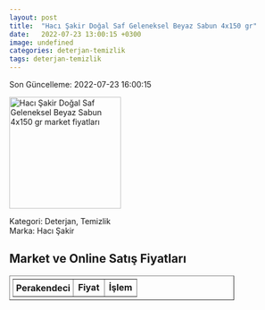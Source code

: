 ```yaml
---
layout: post
title:  "Hacı Şakir Doğal Saf Geleneksel Beyaz Sabun 4x150 gr"
date:   2022-07-23 13:00:15 +0300
image: undefined
categories: deterjan-temizlik
tags: deterjan-temizlik
---
```


Son Güncelleme: 2022-07-23 16:00:15

<img src="undefined" width="200" alt="Hacı Şakir Doğal Saf Geleneksel Beyaz Sabun 4x150 gr market fiyatları" />

Kategori: Deterjan, Temizlik
<br />
Marka: Hacı Şakir

<h2>Market ve Online Satış Fiyatları</h2>

<table border="1" style="padding: 5px;width:80%;">
  <tr>
    <td style="padding: 5px;"><strong>Perakendeci</strong></td>
    <td><strong>Fiyat</strong></td>
    <td><strong>İşlem</strong></td>
  </tr>
  
</table>
